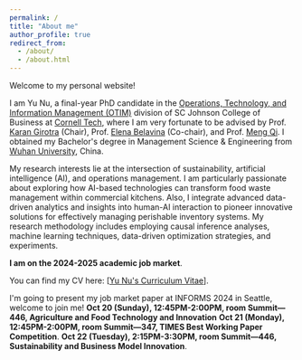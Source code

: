 ```yaml
---
permalink: /
title: "About me"
author_profile: true
redirect_from: 
  - /about/
  - /about.html
---
```


Welcome to my personal website!

I am Yu Nu, a final-year PhD candidate in the [Operations, Technology, and Information Management (OTIM)](https://www.johnson.cornell.edu/programs/phd-program/operations-technology-information-management/) division of SC Johnson College of Business at [Cornell Tech](https://tech.cornell.edu/), where I am very fortunate to be advised by Prof. [Karan Girotra](https://tech.cornell.edu/people/karan-girotra/) (Chair), Prof. [Elena Belavina](https://sha.cornell.edu/faculty-research/faculty/eb733/) (Co-chair), and Prof. [Meng Qi](https://business.cornell.edu/faculty-research/faculty/mq56/). I obtained my Bachelor's degree in Management Science & Engineering from [Wuhan University](https://en.whu.edu.cn/), China. 

My research interests lie at the intersection of sustainability, artificial intelligence (AI), and operations management. I am particularly passionate about exploring how AI-based technologies can transform food waste management within commercial kitchens. Also, I integrate advanced data-driven analytics and insights into human-AI interaction to pioneer innovative solutions for effectively managing perishable inventory systems. My research methodology includes employing causal inference analyses, machine learning techniques, data-driven optimization strategies, and experiments.  

**I am on the 2024-2025 academic job market**.

You can find my CV here: [[Yu Nu's Curriculum Vitae](https://YuNu1210.github.io/files/YuNu_CV_241015.pdf)].

I'm going to present my job market paper at INFORMS 2024 in Seattle, welcome to join me! 
**Oct 20 (Sunday), 12:45PM-2:00PM, room Summit—446, Agriculture and Food Technology and Innovation** 
**Oct 21 (Monday), 12:45PM-2:00PM, room Summit—347, TIMES Best Working Paper Competition**.
**Oct 22 (Tuesday), 2:15PM-3:30PM, room Summit—446, Sustainability and Business Model Innovation**.

